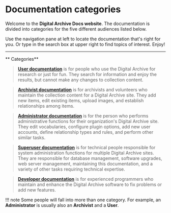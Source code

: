 # Documentation categories

Welcome to the **Digital Archive Docs website**. The documentation is divided into categories for
the five different audiences listed below.

Use the navigation pane at left to locate the documentation that's right for you.
Or type in the search box at upper right to find topics of interest. Enjoy!

---
** Categories**

> **[User documentation](user-about.md)** is for people who use the Digital Archive for research or just for fun.
They search for information and enjoy the results, but cannot make any changes to collection content.

> **[Archivist documentation](arch-about.md)** is for archivists and volunteers who maintain the collection content
for a Digital Archive site. They add new items, edit existing items, upload images, and establish relationships among items.

> **[Administrator documentation](admin-about.md)** is for the person who performs administrative functions
for their organization's Digital Archive site. They edit vocabularies, configure plugin options, add new user accounts,
define relationship types and rules, and perform other similar tasks.

> **[Superuser documentation](admin-about.md)** is for technical people responsible for system administration functions
for multiple Digital Archive sites. They are responsible for database management, software upgrades, web server management,
maintaining this documentation, and a variety of other tasks requiring technical expertise.

> **[Developer documentation](dev-about.md)** is for experienced programmers who maintain and enhance the Digital Archive software
to fix problems or add new features.

!!! note
    Some people will fall into more than one category. For example, an **Administrator** is usually also an
    **Archivist** and a **User**. 
